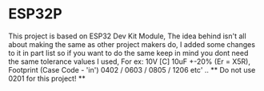 # ESP32P
This project is based on ESP32 Dev Kit Module, The idea behind isn't all about making the same as other project makers do, 
I added some changes to it in part list so if you want to do the same keep in mind you dont need the same tolerance values I used,
For ex: 10V [C] 10uF +-20% (Er = X5R), Footprint (Case Code - 'in') 0402 / 0603 / 0805 / 1206 etc' .. ** Do not use 0201 for this project! **
